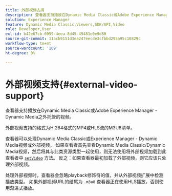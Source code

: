 ```yaml
---
title: 外部视频支持
description: 查看器支持播放在Dynamic Media Classic或Adobe Experience Manager - Dynamic Media之外托管的视频。
solution: Experience Manager
feature: Dynamic Media Classic,Viewers,SDK/API,Video
role: Developer,User
exl-id: b42e67cb-6959-4eea-8d45-49481e0e9d80
source-git-commit: 11acb9151d3ea247eecde3cfbbd295a95c10829c
workflow-type: tm+mt
source-wordcount: '169'
ht-degree: 0%

---
```


# 外部视频支持{#external-video-support}

查看器支持播放在Dynamic Media Classic或Adobe Experience Manager - Dynamic Media之外托管的视频。

外部视频支持的格式为H.264格式的MP4或HLS流的M3U8清单。

查看器可以处理Dynamic Media Classic或Experience Manager - Dynamic Media视频或外部视频。 如果查看者首先查看Dynamic Media Classic/Dynamic Media视频，然后将其与此类资源类型一起使用，则无法使用将外部视频加载到此查看者中 [ `setVideo`](../../c-html5-s7-aem-asset-viewers/c-html5-video-reference/c-html5-video-viewer-20-javascriptapiref/r-html5-video-viewer-20-javascriptapiref-setvideo.md#reference-85d3422d6ce64a36ac74827120b5a17c) 方法。 反之：如果查看器最初加载了外部视频，则它应该只处理外部视频。

处理外部视频时，查看器会忽略playback修饰符的值，并从外部视频扩展中检测播放类型。 如果外部视频URL的结尾为 `.m3u8` 查看器正在使用HLS播放，否则使用渐进式播放。
